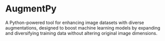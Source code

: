 # AugmentPy
A Python-powered tool for enhancing image datasets with diverse augmentations, designed to boost machine learning models by expanding and diversifying training data without altering original image dimensions.
